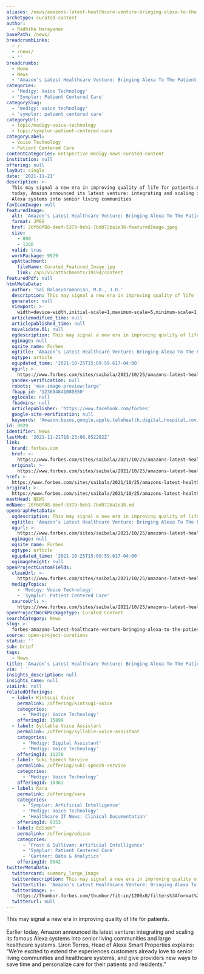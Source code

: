 ```yaml
---
aliases: /news/amazons-latest-healthcare-venture-bringing-alexa-to-the-patients-bedside
archetype: curated-content
author:
  - Radhika Narayanan
basePath: /news/
breadcrumbLinks:
  - /
  - /news/
  - ''
breadcrumbs:
  - Home
  - News
  - 'Amazon’s Latest Healthcare Venture: Bringing Alexa To The Patient’s Bedside'
categories:
  - 'Medigy: Voice Technology'
  - 'Symplur: Patient Centered Care'
categorySlug:
  - 'medigy: voice technology'
  - 'symplur: patient centered care'
categoryUrl:
  - topic/medigy-voice-technology
  - topic/symplur-patient-centered-care
categoryLabel:
  - Voice Technology
  - Patient Centered Care
contentCategories: netspective-medigy-news-curated-content
institution: null
offering: null
layOut: single
date: '2021-11-21'
description: >-
  This may signal a new era in improving quality of life for patients.Earlier
  today, Amazon announced its latest venture: integrating and scaling its famous
  Alexa systems into senior living communities 
favIconImage: null
featuredImage:
  alt: 'Amazon’s Latest Healthcare Venture: Bringing Alexa To The Patient’s Bedside'
  format: JPEG
  href: 20f60f88-deef-5379-9eb1-7bd072ba1e38-featuredImage.jpeg
  size:
    - 800
    - 1200
  valid: true
  workPackage: 9929
  wpAttachment:
    fileName: Curated_Featured_Image.jpg
    link: /api/v3/attachments/19194/content
featuredPdf: null
htmlMetaData:
  author: 'Sai Balasubramanian, M.D., J.D.'
  description: This may signal a new era in improving quality of life for patients.
  generator: null
  viewport: >-
    width=device-width,initial-scale=1,maximum-scale=5,minimum-scale=1,user-scalable=yes
  articlemodified_time: null
  articlepublished_time: null
  msvalidate.01: null
  ogdescription: This may signal a new era in improving quality of life for patients.
  ogimage: null
  ogsite_name: Forbes
  ogtitle: 'Amazon’s Latest Healthcare Venture: Bringing Alexa To The Patient’s Bedside'
  ogtype: article
  ogupdated_time: '2021-10-25T15:09:59.617-04:00'
  ogurl: >-
    https://www.forbes.com/sites/saibala/2021/10/25/amazons-latest-healthcare-venture-bringing-alexa-to-the-patients-bedside/
  yandex-verification: null
  robots: 'max-image-preview:large'
  fbapp_id: '123694841080850'
  oglocale: null
  fbadmins: null
  articlepublisher: 'https://www.facebook.com/forbes'
  google-site-verification: null
  keywords: 'Amazon,bezos,google,apple,telehealth,digital,hospital,covid,vaccine,pandemic'
id: 9929
identifier: News
lastMod: '2021-11-21T18:23:06.852282Z'
link:
  brand: forbes.com
  href: >-
    https://www.forbes.com/sites/saibala/2021/10/25/amazons-latest-healthcare-venture-bringing-alexa-to-the-patients-bedside/
  original: >-
    https://www.forbes.com/sites/saibala/2021/10/25/amazons-latest-healthcare-venture-bringing-alexa-to-the-patients-bedside/
href: >-
  https://www.forbes.com/sites/saibala/2021/10/25/amazons-latest-healthcare-venture-bringing-alexa-to-the-patients-bedside/
original: >-
  https://www.forbes.com/sites/saibala/2021/10/25/amazons-latest-healthcare-venture-bringing-alexa-to-the-patients-bedside/
mastHead: NEWS
mdName: 20f60f88-deef-5379-9eb1-7bd072ba1e38.md
openGraphMetaData:
  ogdescription: This may signal a new era in improving quality of life for patients.
  ogtitle: 'Amazon’s Latest Healthcare Venture: Bringing Alexa To The Patient’s Bedside'
  ogurl: >-
    https://www.forbes.com/sites/saibala/2021/10/25/amazons-latest-healthcare-venture-bringing-alexa-to-the-patients-bedside/
  ogimage: null
  ogsite_name: Forbes
  ogtype: article
  ogupdated_time: '2021-10-25T15:09:59.617-04:00'
  ogimageheight: null
openProjectCustomFields:
  cleanUrl: >-
    https://www.forbes.com/sites/saibala/2021/10/25/amazons-latest-healthcare-venture-bringing-alexa-to-the-patients-bedside/
  medigyTopics:
    - 'Medigy: Voice Technology'
    - 'Symplur: Patient Centered Care'
  sourceUrl: >-
    https://www.forbes.com/sites/saibala/2021/10/25/amazons-latest-healthcare-venture-bringing-alexa-to-the-patients-bedside/
openProjectWorkPackageType: Curated Content
searchCategory: News
slug: >-
  forbes-amazons-latest-healthcare-venture-bringing-alexa-to-the-patients-bedside
source: open-project-curations
status: ''
sub: brief
tags:
  - News
title: 'Amazon’s Latest Healthcare Venture: Bringing Alexa To The Patient’s Bedside'
via: ' '
insights_description: null
insights_name: null
viaLink: null
relatedOfferings:
  - label: Kintsugi Voice
    permalink: /offering/kintsugi-voice
    categories:
      - 'Medigy: Voice Technology'
    offeringId: 15899
  - label: Syllable Voice Assistant
    permalink: /offering/syllable-voice-assistant
    categories:
      - 'Medigy: Digital Assistant'
      - 'Medigy: Voice Technology'
    offeringId: 11270
  - label: Suki Speech Service
    permalink: /offering/suki-speech-service
    categories:
      - 'Medigy: Voice Technology'
    offeringId: 10361
  - label: Kara
    permalink: /offering/kara
    categories:
      - 'Symplur: Artificial Intelligence'
      - 'Medigy: Voice Technology'
      - 'Healthcare IT News: Clinical Documentation'
    offeringId: 9353
  - label: Edison™
    permalink: /offering/edison
    categories:
      - 'Frost & Sullivan: Artificial Intelligence'
      - 'Symplur: Patient Centered Care'
      - 'Gartner: Data & Analytics'
    offeringId: 9042
twitterMetaData:
  twittercard: summary_large_image
  twitterdescription: This may signal a new era in improving quality of life for patients.
  twittertitle: 'Amazon’s Latest Healthcare Venture: Bringing Alexa To The Patient’s Bedside'
  twitterimage: >-
    https://thumbor.forbes.com/thumbor/fit-in/1200x0/filters%3Aformat%28jpg%29/https%3A%2F%2Fspecials-images.forbesimg.com%2Fimageserve%2F60d1f9e3255fd85855171659%2F0x0.jpg
  twitterurl: null
---
```

<p>This may signal a new era in improving quality of life for patients.<br><br>Earlier today, Amazon announced its latest venture: integrating and scaling its famous Alexa systems into senior living communities and large healthcare systems.
Liron Torres, Head of Alexa Smart Properties explains: “We’re excited to extend the experiences customers already love to senior living communities and healthcare systems, and give providers new ways to save time and personalize care for their patients and residents.”</p>
